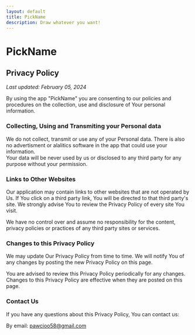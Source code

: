 ```yaml
---
layout: default
title: PickName
description: Draw whatever you want!
---
```


# PickName
 
## Privacy Policy
*Last updated: February 05, 2024*

By using the app "PickName" you are consenting to our policies and procedures on the collection, use and disclosure of Your personal information.

### Collecting, Using and Transmiting your Personal data
We do not collect, transmit or use any of your Personal data. There is also no advertisment or alalitics software in the app that could use your information.<br>
Your data will be never used by us or disclosed to any third party for any purpose without your permission.

### Links to Other Websites
Our application may contain links to other websites that are not operated by Us. If You click on a third party link, You will be directed to that third party's site. We strongly advise You to review the Privacy Policy of every site You visit.

We have no control over and assume no responsibility for the content, privacy policies or practices of any third party sites or services.

### Changes to this Privacy Policy
We may update Our Privacy Policy from time to time. We will notify You of any changes by posting the new Privacy Policy on this page.

You are advised to review this Privacy Policy periodically for any changes. Changes to this Privacy Policy are effective when they are posted on this page.

### Contact Us
If you have any questions about this Privacy Policy, You can contact us:

By email: <pawcioo58@gmail.com>